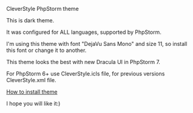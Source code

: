 CleverStyle PhpStorm theme

This is dark theme.

It was configured for ALL languages, supported by PhpStorm.

I'm using this theme with font "DejaVu Sans Mono" and size 11, so install this font or change it to another.

This theme looks the best with new Dracula UI in PhpStorm 7.

For PhpStorm 6+ use CleverStyle.icls file, for previous versions CleverStyle.xml file.

[How to install theme](http://lmgtfy.com/?q=phpstorm+instal+theme&l=1)

I hope you will like it:)
